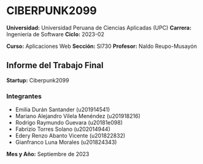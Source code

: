 # CIBERPUNK2099

**Universidad:** Universidad Peruana de Ciencias Aplicadas (UPC)
**Carrera:** Ingeniería de Software
**Ciclo:** 2023-02

**Curso:** Aplicaciones Web
**Sección:** SI730
**Profesor:** Naldo Reupo-Musayón

## Informe del Trabajo Final

**Startup:** Ciberpunk2099

### Integrantes

- Emilia Durán Santander (u201914541)
- Mariano Alejandro Vilela Menéndez (u201918216)
- Rodrigo Raymundo Guevara (u20181e098)
- Fabrizio Torres Solano (u202014944)
- Edery Renzo Abanto Vicente (u201822832)
- Gianfranco Luna Morales (u201824343)

**Mes y Año:** Septiembre de 2023

